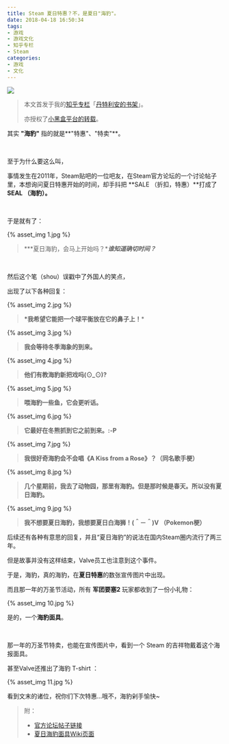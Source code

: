 ```yaml
---
title: Steam 夏日特惠？不，是夏日"海豹"。
date: 2018-04-18 16:50:34
tags: 
- 游戏
- 游戏文化
- 知乎专栏
- Steam
categories: 
- 游戏
- 文化
---
```


<img src="/2018/04/18/Steam-夏日特惠？不，是夏日-海豹-。/header.jpg" class="full-image" />

> 本文首发于我的[知乎专栏](https://zhuanlan.zhihu.com/p/24984075)「[丹特利安的书架](https://zhuanlan.zhihu.com/Dantarian)」。
>
> 亦授权了[小黑盒平台的转载](http://api.xiaoheihe.cn/maxnews/app/share/detail/12072)。



其实 **"海豹"** 指的就是**"特惠"、"特卖"**。

<br />

至于为什么要这么叫，

事情发生在2011年，Steam贴吧的一位吧友，在Steam官方论坛的一个讨论帖子里，本想询问夏日特惠开始的时间，却手抖把 **SALE （折扣，特惠）**打成了 **SEAL （海豹）。**

<br />

于是就有了：

 {% asset_img 1.jpg %}

> **\*夏日海豹，会马上开始吗？****谁知道确切时间？***

<!-- more -->

<br />

然后这个笔（shou）误戳中了外国人的笑点，

出现了以下各种回复：

 {% asset_img 2.jpg %}

> **\*我希望它能把一个球平衡放在它的鼻子上！***

 {% asset_img 3.jpg %}

> **我会等待冬季海象的到来。**

 {% asset_img 4.jpg %}

> **他们有教海豹新把戏吗(⊙_⊙)?**

 {% asset_img 5.jpg %}

> **喂海豹一些鱼，它会更听话。**

 {% asset_img 6.jpg %}

> **它最好在冬熊抓到它之前到来。:-P**

 {% asset_img 7.jpg %}

> **我很好奇海豹会不会唱《A Kiss from a Rose》？（同名歌手梗）**

 {% asset_img 8.jpg %}

> **几个星期前，我去了动物园，那里有海豹。但是那时候是春天。所以没有夏日海豹。**

 {% asset_img 9.jpg %}

> **我不想要夏日海豹，我想要夏日白海狮！(＾－＾)V （Pokemon梗）**

后续还有各种有意思的回复，并且“夏日海豹”的说法在国内Steam圈内流行了两三年。

但是故事并没有这样结束，Valve员工也注意到这个事件。

于是，海豹，真的海豹，在**夏日特惠**的数张宣传图片中出现。

而且那一年的万圣节活动，所有 **军团要塞2** 玩家都收到了一份小礼物：

 {% asset_img 10.jpg %}

是的，一个**海豹面具**。

<br/>

那一年的万圣节特卖，也能在宣传图片中，看到一个 Steam 的吉祥物戴着这个海报面具。

甚至Valve还推出了海豹 T-shirt ：

 {% asset_img 11.jpg %}

看到文末的诸位，祝你们下次特惠...哦不，海豹剁手愉快~



> 附：
>
> - [官方论坛帖子链接](http://forums.steampowered.com/forums/showthread.php?p=23075473#post23075473)
> - [夏日海豹面具Wiki页面](https://wiki.teamfortress.com/wiki/Seal_Mask)